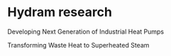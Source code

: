 # Hydram research

Developing Next Generation of Industrial Heat Pumps

Transforming Waste Heat to Superheated Steam
